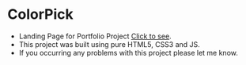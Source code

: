 # ColorPick
- Landing Page for Portfolio Project [Click to see](https://raulzvulunov.github.io/ColorPick/).
- This project was built using pure HTML5, CSS3 and JS.
- If you occurring any problems with this project please let me know.
